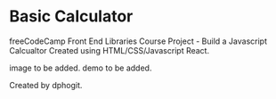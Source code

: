 # Basic Calculator

freeCodeCamp Front End Libraries Course Project - Build a Javascript Calcualtor
Created using HTML/CSS/Javascript React.

image to be added.
demo to be added.

Created by dphogit.
